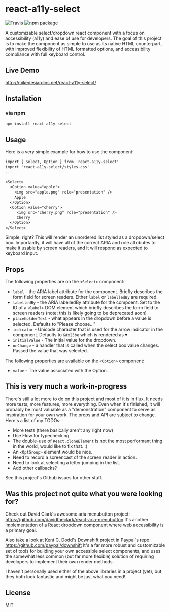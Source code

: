 # react-a11y-select

[![Travis][build-badge]][build]
[![npm package][npm-badge]][npm]

A customizable select/dropdown react component with a focus on accessibility (a11y) and ease of use for developers. The goal of this project is to make the component as simple to use as its native HTML counterpart, with improved flexibility of HTML formatted options, and accessibility compliance with full keyboard control.

## Live Demo
http://mikedesjardins.net/react-a11y-select/

## Installation
### via npm
```
npm install react-a11y-select
```

## Usage
Here is a very simple example for how to use the component:

    import { Select, Option } from 'react-a11y-select'
    import 'react-a11y-select/styles.css'
    ...

    <Select>
      <Option value="apple">
        <img src="apple.png" role="presentation" />
        Apple
      </Option>
      <Option value="cherry">
         <img src="cherry.png" role="presentation" />
         Cherry
      </Option>
    </Select>


Simple, right? This will render an unordered list styled as a dropdown/select box. Importantly, it will have all of the correct ARIA and role attributes to make it usable by screen readers, and it will respond as expected to keyboard input.

## Props
The following properties are on the `<Select>` component:

* `label` - the ARIA label attribute for the component. Briefly describes the form field for screen readers. Either `label` or `labelledBy` are required.
* `labelledBy` - the ARIA labelledBy attribute for the compoent. Set to the ID of a `<label>` DOM element which briefly describes the form field to screen readers (note: this is likely going to be deprecated soon)
* `placeholderText` - what appears in the dropdown before a value is selected. Defaults to "Please choose..."
* `indicator` - Unicode character that is used for the arrow indicator in the component. Defaults to `&#x25be` which is rendered as &#x25be;
* `initialValue` - The initial value for the dropdown.
* `onChange` - a handler that is called when the select box value changes. Passed the value that was selected.

The following properties are available on the `<Option>` component:

* `value` - The value associated with the Option.

## This is very much a work-in-progress
There's still a lot more to do on this project and most of it is in flux. It needs more tests, more features, more everything. Even when it's finished, it will probably be most valuable as a "demonstration" component to serve as inspiration for your own work. The props and API are subject to change. Here's a list of my TODOs:

* More tests (there basically aren't any right now)
* Use Flow for typechecking
* The double-use of `React.cloneElement` is not the most performant thing in the world, would like to fix that. :)
* An `<OptGroup>` element would be nice.
* Need to record a screencast of the screen reader in action.
* Need to look at selecting a letter jumping in the list.
* Add other callbacks?

See this project's Github issues for other stuff.

## Was this project not quite what you were looking for?
Check out David Clark's awesome aria menubutton project: https://github.com/davidtheclark/react-aria-menubutton
It's another implementation of a React dropdown component where web accessibility is a primary goal.

Also take a look at Kent C. Dodd's Downshift project in Paypal's repo: https://github.com/paypal/downshift It's a far more robust and customizable set of tools for building your own accessible select components, and uses the somewhat less common (but far more flexible) solution of requiring developers to implement their own render methods.

I haven't personally used either of the above libraries in a project (yet), but they both look fantastic and might be just what you need!

## License
MIT

[build-badge]: https://img.shields.io/travis/mdesjardins/react-a11y-select/master.png?style=flat-square
[build]: https://travis-ci.org/mdesjardins/react-a11y-select

[npm-badge]: https://img.shields.io/npm/v/react-a11y-select.png?style=flat-square
[npm]: https://www.npmjs.org/package/react-a11y-select


